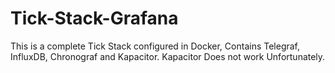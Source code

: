 # Tick-Stack-Grafana
This is a complete Tick Stack configured in Docker, Contains Telegraf, InfluxDB, Chronograf and Kapacitor. Kapacitor Does not work Unfortunately.
